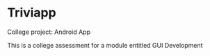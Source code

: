 # Triviapp
College project: Android App

This is a college assessment for a module entitled GUI Development
